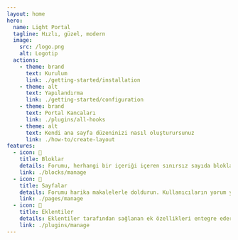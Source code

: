 ```yaml
---
layout: home
hero:
  name: Light Portal
  tagline: Hızlı, güzel, modern
  image:
    src: /logo.png
    alt: Logotip
  actions:
    - theme: brand
      text: Kurulum
      link: ./getting-started/installation
    - theme: alt
      text: Yapılandırma
      link: ./getting-started/configuration
    - theme: brand
      text: Portal Kancaları
      link: ./plugins/all-hooks
    - theme: alt
      text: Kendi ana sayfa düzeninizi nasıl oluşturursunuz
      link: ./how-to/create-layout
features:
  - icon: 🧊
    title: Bloklar
    details: Forumu, herhangi bir içeriği içeren sınırsız sayıda blokla süsleyin - hayal gücünüzü serbest bırakın!
    link: ./blocks/manage
  - icon: 📰
    title: Sayfalar
    details: Forumu harika makalelerle doldurun. Kullanıcıların yorum yapmasına ve tepkilerini bırakmasına izin verin. Uygun etiketler atayın.
    link: ./pages/manage
  - icon: 🧩
    title: Eklentiler
    details: Eklentiler tarafından sağlanan ek özellikleri entegre ederek portalın işlevselliğini artırın.
    link: ./plugins/manage
---
```

